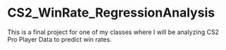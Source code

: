 # CS2_WinRate_RegressionAnalysis
This is a final project for one of my classes where I will be analyzing CS2 Pro Player Data to predict win rates.
